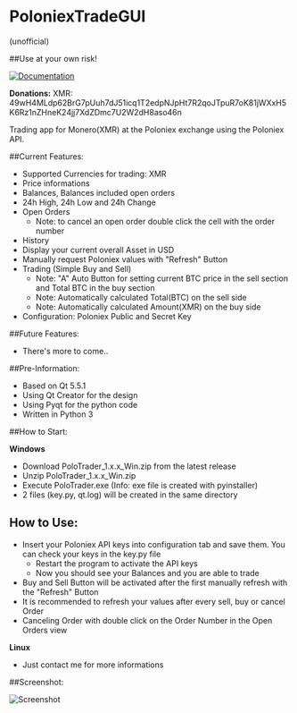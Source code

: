 # PoloniexTradeGUI
(unofficial)

##Use at your own risk!

 [![Documentation](https://codedocs.xyz/swalecko/PoloniexTradeGUI.svg)](https://codedocs.xyz/swalecko/PoloniexTradeGUI/)
 

**Donations:** 
XMR: 49wH4MLdp62BrG7pUuh7dJ51icq1T2edpNJpHt7R2qoJTpuR7oK81jWXxH5K6Rz1nZHneK24jj7XdZDmc7U2W2dH8aso46n

Trading app for Monero(XMR) at the Poloniex exchange using the Poloniex API.

##Current Features:
  - Supported Currencies for trading: XMR
  - Price informations 
  - Balances, Balances included open orders
  - 24h High, 24h Low and 24h Change 
  - Open Orders 
    - Note: to cancel an open order double click the cell with the order number
  - History 
  - Display your current overall Asset in USD
  - Manually request Poloniex values with "Refresh" Button
  - Trading (Simple Buy and Sell)
    - Note: "A" Auto Button for setting current BTC price in the sell section and Total BTC in the buy section 
    - Note: Automatically calculated Total(BTC) on the sell side
    - Note: Automatically calculated Amount(XMR) on the buy side 
  - Configuration: Poloniex Public and Secret Key

##Future Features:
  - There's more to come..
  
##Pre-Information:
  - Based on Qt 5.5.1
  - Using Qt Creator for the design
  - Using Pyqt for the python code
  - Written in Python 3
  
##How to Start:

  **Windows**  
  - Download PoloTrader_1.x.x_Win.zip from the latest release
  - Unzip PoloTrader_1.x.x_Win.zip
  - Execute PoloTrader.exe (Info: exe file is created with pyinstaller)
  - 2 files (key.py, qt.log) will be created in the same directory 

## How to Use:
  - Insert your Poloniex API keys into configuration tab and save them. You can check your keys in the key.py file
  	- Restart the program to activate the API keys
  	- Now you should see your Balances and you are able to trade
  - Buy and Sell Button will be activated after the first manually refresh with the "Refresh" Button
  - It is recommended to refresh your values after every sell, buy or cancel Order
  - Canceling Order with double click on the Order Number in the Open Orders view

**Linux**
  - Just contact me for more informations

##Screenshot:

![Screenshot](https://raw.github.com/swalecko/PoloTradeGui/master/Dashboard_screenshot.JPG?raw=true "Open Orders Tab")




